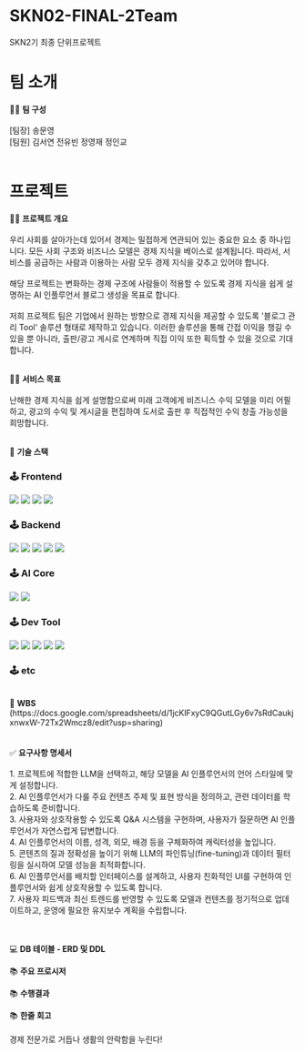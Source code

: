 # SKN02-FINAL-2Team
SKN2기 최종 단위프로젝트



#  팀 소개
👩‍🏫 <strong>팀 구성</strong> </br></br>
[팀장] 송문영 <br/>
[팀원] 김서연 전유빈 정영재 정인교
<br/><br/>


#  프로젝트


👨‍🏫 <strong>프로젝트 개요</strong></br></br>
우리 사회를 살아가는데 있어서 경제는 밀접하게 연관되어 있는 중요한 요소 중 하나입니다. 모든 사회 구조와 비즈니스 모델은 경제 지식을 베이스로 설계됩니다. 따라서, 서비스를 공급하는 사람과 이용하는 사람 모두 경제 지식을 갖추고 있어야 합니다.</br></br>
해당 프로젝트는 변화하는 경제 구조에 사람들이 적용할 수 있도록 경제 지식을 쉽게 설명하는 AI 인플루언서 블로그 생성을 목표로 합니다.</br></br>
저희 프로젝트 팀은 기업에서 원하는 방향으로 경제 지식을 제공할 수 있도록 '블로그 관리 Tool' 솔루션 형태로 제작하고 있습니다. 이러한 솔루션을 통해 간접 이익을 챙길 수 있을 뿐 아니라, 출판/광고 게시로 연계하며 직접 이익 또한 획득할 수 있을 것으로 기대합니다.</br></br>

👩‍🏫 <strong>서비스 목표</strong></br></br>
난해한 경제 지식을 쉽게 설명함으로써 미래 고객에게 비즈니스 수익 모델을 미리 어필하고, 광고의 수익 및 게시글을 편집하여 도서로 출판 후 직접적인 수익 창출 가능성을 희망합니다.</br></br>


🔨 <strong>기술 스택</strong>
<div align=left><h3>🕹️ Frontend</div>
<div align=left>
  <img src="https://img.shields.io/badge/HTML5-E34F26?style=for-the-badge&logo=HTML5&logoColor=white">
  <img src="https://img.shields.io/badge/CSS3-1572B6?style=for-the-badge&logo=CSS3&logoColor=white">
  <img src="https://img.shields.io/badge/JavaScript-F7DF1E?style=for-the-badge&logo=JavaScript&logoColor=white">
  <img src="https://img.shields.io/badge/bootstrap-7952B3?style=for-the-badge&logo=Bootstrap&logoColor=white">
</div>

<div align=left><h3>🕹️ Backend</div>
<div aling=left>
  <img src="https://img.shields.io/badge/Python-3776AB?style=for-the-badge&logo=Python&logoColor=white">
  <img src="https://img.shields.io/badge/Django-092E20?style=for-the-badge&logo=Django&logoColor=white">
  <img src="https://img.shields.io/badge/linux-FCC624?style=for-the-badge&logo=Linux&logoColor=white">
  <img src="https://img.shields.io/badge/sqlite-003B57?style=for-the-badge&logo=Sqlite&logoColor=white">
  <img src="https://img.shields.io/badge/virtualbox-183A61?style=for-the-badge&logo=Virtualbox&logoColor=white">
</div>

<div align=left><h3>🕹️ AI Core</div>
<div align=left>
  <img src="https://img.shields.io/badge/Python-3776AB?style=for-the-badge&logo=Python&logoColor=white">
  <img src="https://img.shields.io/badge/OpenAI-412991?style=for-the-badge&logo=OpenAI&logoColor=white">
</div>

<div align=left><h3>🕹️ Dev Tool </div>
<div align="left">
  <img src="https://img.shields.io/badge/git-F05032?style=for-the-badge&logo=git&logoColor=white">
  <img src="https://img.shields.io/badge/GitHub-181717?style=for-the-badge&logo=GitHub&logoColor=white">
  <img src="https://img.shields.io/badge/Visual Studio Code-008CFF?style=for-the-badge&logo=Visual Studio Code&logoColor=white">
  <img src="https://img.shields.io/badge/Discord-5865F2?style=for-the-badge&logo=Discord&logoColor=white">
  <img src="https://img.shields.io/badge/Notion-000000?style=for-the-badge&logo=Notion&logoColor=white">
</div>

<div align=left><h3>🕹️ etc </div>
</br>
📝 <strong>WBS</strong>
(https://docs.google.com/spreadsheets/d/1jcKlFxyC9QGutLGy6v7sRdCaukjxnwxW-72Tx2Wmcz8/edit?usp=sharing)
</br></br>

</br>
✅ <strong>요구사항 명세서</strong></br></br>
1. 프로젝트에 적합한 LLM을 선택하고, 해당 모델을 AI 인플루언서의 언어 스타일에 맞게 설정합니다.<br/>
2. AI 인플루언서가 다룰 주요 컨텐츠 주제 및 표현 방식을 정의하고, 관련 데이터를 학습하도록 준비합니다.<br/>
3. 사용자와 상호작용할 수 있도록 Q&A 시스템을 구현하며, 사용자가 질문하면 AI 인플루언서가 자연스럽게 답변합니다.<br/>
4. AI 인플루언서의 이름, 성격, 외모, 배경 등을 구체화하여 캐릭터성을 높입니다.<br/>
5. 콘텐츠의 질과 정확성을 높이기 위해 LLM의 파인튜닝(fine-tuning)과 데이터 필터링을 실시하여 모델 성능을 최적화합니다.<br/>
6. AI 인플루언서를 배치할 인터페이스를 설계하고, 사용자 친화적인 UI를 구현하여 인플루언서와 쉽게 상호작용할 수 있도록 합니다.<br/>
7. 사용자 피드백과 최신 트렌드를 반영할 수 있도록 모델과 컨텐츠를 정기적으로 업데이트하고, 운영에 필요한 유지보수 계획을 수립합니다.<br/>
<br/><br/>

💻 <strong>DB 테이블 - ERD 및 DDL</strong>


📚 <strong>주요 프로시저</strong>


📚 <strong>수행결과</strong>


📚 <strong>한줄 회고</strong></br></br>
경제 전문가로 거듭나 생활의 안락함을 누린다!
